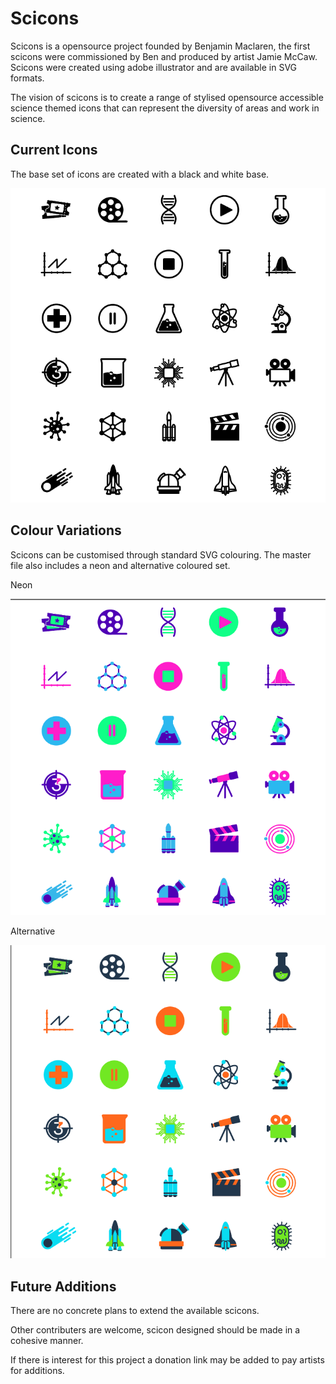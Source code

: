 # Scicons

Scicons is a opensource project founded by Benjamin Maclaren, the first scicons were commissioned by Ben and produced by artist Jamie McCaw. Scicons were created using adobe illustrator and are available in SVG formats.

The vision of scicons is to create a range of stylised opensource accessible science themed icons that can represent the diversity of areas and work in science.

## Current Icons
The base set of icons are created with a black and white base.

![All Current Icons](/all_scicons_BW.PNG)

## Colour Variations

Scicons can be customised through standard SVG colouring. The master file also includes a neon and alternative coloured set.

Neon

![All Current Icons](/all_icons_neon.PNG)

Alternative

![All Current Icons](/all_scicons_other.PNG)


## Future Additions

There are no concrete plans to extend the available scicons. 

Other contributers are welcome, scicon designed should be made in a cohesive manner.

If there is interest for this project a donation link may be added to pay artists for additions.
